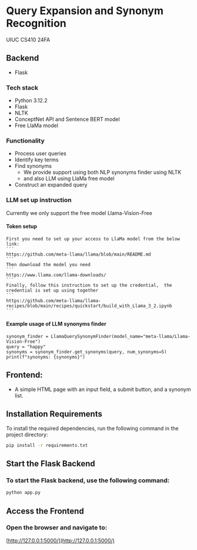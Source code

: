 # Query Expansion and Synonym Recognition

UIUC CS410 24FA

## Backend
- Flask

### Tech stack
- Python 3.12.2
- Flask
- NLTK
- ConceptNet API and Sentence BERT model
- Free LlaMa model

### Functionality
- Process user queries
- Identify key terms
- Find synonyms
  - We provide support using both NLP synonyms finder using NLTK
  - and also LLM using LlaMa free model
- Construct an expanded query

### LLM set up instruction 
Currently we only support the free model Llama-Vision-Free

#### Token setup
    First you need to set up your access to LlaMa model from the below link:
    ```
    https://github.com/meta-llama/llama/blob/main/README.md
    ```
    Then download the model you need
    ```
    https://www.llama.com/llama-downloads/
    ```
    Finally, follow this instruction to set up the credential,  the credential is set up using together
    ```
    https://github.com/meta-llama/llama-recipes/blob/main/recipes/quickstart/build_with_Llama_3_2.ipynb
    ```

#### Example usage of LLM synonyms finder
    synonym_finder = LlamaQuerySynonymFinder(model_name="meta-llama/Llama-Vision-Free")
    query = "happy"
    synonyms = synonym_finder.get_synonyms(query, num_synonyms=5)
    print(f"synonyms: {synonyms}")

## Frontend: 
- A simple HTML page with an input field, a submit button, and a synonym list.

## Installation Requirements

To install the required dependencies, run the following command in the project directory:

```bash
pip install -r requirements.txt
```

## Start the Flask Backend

### To start the Flask backend, use the following command:

```bash
python app.py
```

## Access the Frontend

### Open the browser and navigate to:

[http://127.0.0.1:5000/](http://127.0.0.1:5000/)
